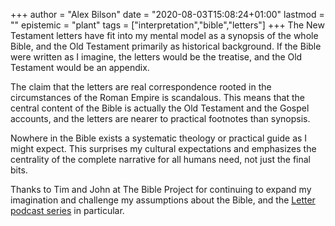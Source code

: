 +++
author = "Alex Bilson"
date = "2020-08-03T15:08:24+01:00"
lastmod = ""
epistemic = "plant"
tags = ["interpretation","bible","letters"]
+++
The New Testament letters have fit into my mental model as a synopsis of the whole Bible, and the Old Testament primarily as historical background. If the Bible were written as I imagine, the letters would be the treatise, and the Old Testament would be an appendix.

The claim that the letters are real correspondence rooted in the circumstances of the Roman Empire is scandalous. This means that the central content of the Bible is actually the Old Testament and the Gospel accounts, and the letters are nearer to practical footnotes than synopsis.

Nowhere in the Bible exists a systematic theology or practical guide as I might expect. This surprises my cultural expectations and emphasizes the centrality of the complete narrative for all humans need, not just the final bits.

Thanks to Tim and John at The Bible Project for continuing to expand my imagination and challenge my assumptions about the Bible, and the [Letter podcast series](https://bibleproject.com/videos/new-testament-letters-epistles-historical-context/) in particular.

